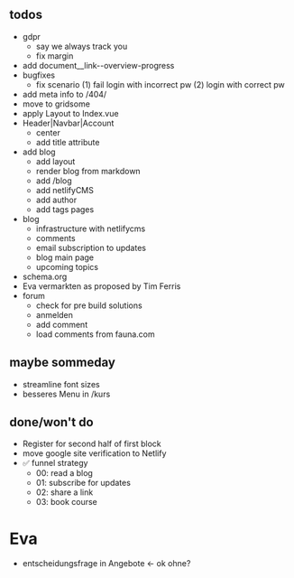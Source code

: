 ## todos

- gdpr
  - say we always track you
  - fix margin
- add document\_\_link--overview-progress
- bugfixes
  - fix scenario (1) fail login with incorrect pw (2) login with correct pw
- add meta info to /404/
- move to gridsome
- apply Layout to Index.vue
- Header|Navbar|Account
  - center
  - add title attribute
- add blog
  - add layout
  - render blog from markdown
  - add /blog
  - add netlifyCMS
  - add author
  - add tags pages
- blog
  - infrastructure with netlifycms
  - comments
  - email subscription to updates
  - blog main page
  - upcoming topics
- schema.org
- Eva vermarkten as proposed by Tim Ferris
- forum
  - check for pre build solutions
  - anmelden
  - add comment
  - load comments from fauna.com

## maybe sommeday

- streamline font sizes
- besseres Menu in /kurs

## done/won't do

- Register for second half of first block
- move google site verification to Netlify
- ✅ funnel strategy
  - 00: read a blog
  - 01: subscribe for updates
  - 02: share a link
  - 03: book course

# Eva

- entscheidungsfrage in Angebote <- ok ohne?
